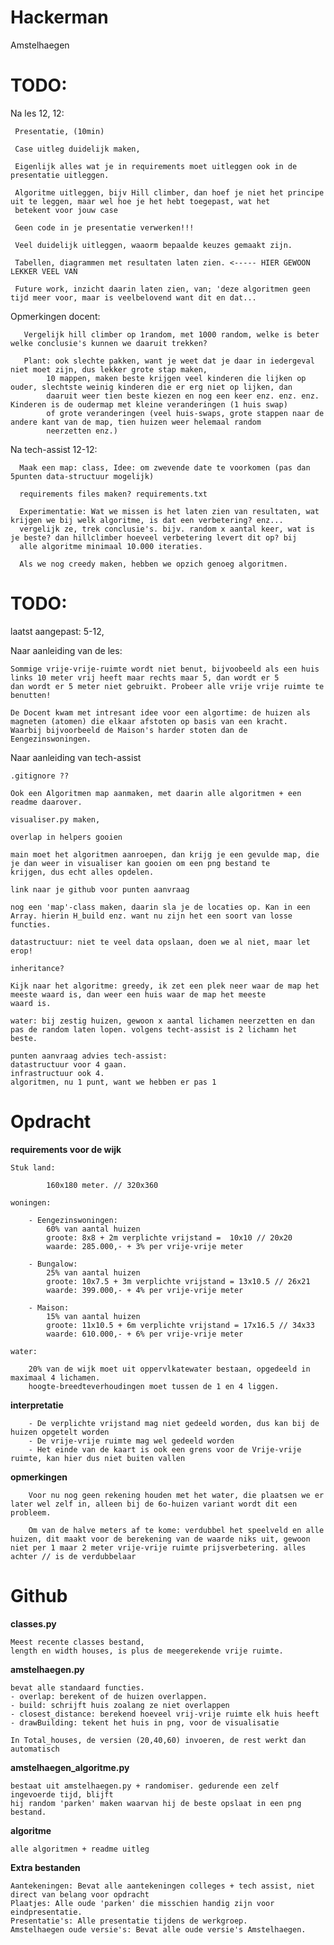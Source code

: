 # Hackerman
Amstelhaegen

# TODO:

Na les 12, 12:

     Presentatie, (10min)
      
     Case uitleg duidelijk maken,
      
     Eigenlijk alles wat je in requirements moet uitleggen ook in de presentatie uitleggen.
     
     Algoritme uitleggen, bijv Hill climber, dan hoef je niet het principe uit te leggen, maar wel hoe je het hebt toegepast, wat het 
     betekent voor jouw case
     
     Geen code in je presentatie verwerken!!! 
     
     Veel duidelijk uitleggen, waaorm bepaalde keuzes gemaakt zijn. 
     
     Tabellen, diagrammen met resultaten laten zien. <----- HIER GEWOON LEKKER VEEL VAN 
     
     Future work, inzicht daarin laten zien, van; 'deze algoritmen geen tijd meer voor, maar is veelbelovend want dit en dat...
     
   Opmerkingen docent:
     
       Vergelijk hill climber op 1random, met 1000 random, welke is beter welke conclusie's kunnen we daaruit trekken?
       
       Plant: ook slechte pakken, want je weet dat je daar in iedergeval niet moet zijn, dus lekker grote stap maken, 
            10 mappen, maken beste krijgen veel kinderen die lijken op ouder, slechtste weinig kinderen die er erg niet op lijken, dan  
            daaruit weer tien beste kiezen en nog een keer enz. enz. enz. Kinderen is de oudermap met kleine veranderingen (1 huis swap)  
            of grote veranderingen (veel huis-swaps, grote stappen naar de andere kant van de map, tien huizen weer helemaal random                   
            neerzetten enz.)
   
   
     

Na tech-assist 12-12:

      Maak een map: class, Idee: om zwevende date te voorkomen (pas dan 5punten data-structuur mogelijk)

      requirements files maken? requirements.txt

      Experimentatie: Wat we missen is het laten zien van resultaten, wat krijgen we bij welk algoritme, is dat een verbetering? enz... 
      vergelijk ze, trek conclusie's. bijv. random x aantal keer, wat is je beste? dan hillclimber hoeveel verbetering levert dit op? bij
      alle algoritme minimaal 10.000 iteraties.

      Als we nog creedy maken, hebben we opzich genoeg algoritmen. 


# TODO:
   laatst aangepast: 5-12, 

Naar aanleiding van de les:

    Sommige vrije-vrije-ruimte wordt niet benut, bijvoobeeld als een huis links 10 meter vrij heeft maar rechts maar 5, dan wordt er 5
    dan wordt er 5 meter niet gebruikt. Probeer alle vrije vrije ruimte te benutten! 
    
    De Docent kwam met intresant idee voor een algortime: de huizen als magneten (atomen) die elkaar afstoten op basis van een kracht. 
    Waarbij bijvoorbeeld de Maison's harder stoten dan de Eengezinswoningen. 

Naar aanleiding van tech-assist 

    .gitignore ??
    
    Ook een Algoritmen map aanmaken, met daarin alle algoritmen + een readme daarover.
    
    visualiser.py maken,
    
    overlap in helpers gooien 
    
    main moet het algoritmen aanroepen, dan krijg je een gevulde map, die je dan weer in visualiser kan gooien om een png bestand te 
    krijgen, dus echt alles opdelen. 
    
    link naar je github voor punten aanvraag
    
    nog een 'map'-class maken, daarin sla je de locaties op. Kan in een Array. hierin H_build enz. want nu zijn het een soort van losse 
    functies. 
    
    datastructuur: niet te veel data opslaan, doen we al niet, maar let erop!
    
    inheritance?
    
    Kijk naar het algoritme: greedy, ik zet een plek neer waar de map het meeste waard is, dan weer een huis waar de map het meeste 
    waard is. 
    
    water: bij zestig huizen, gewoon x aantal lichamen neerzetten en dan pas de random laten lopen. volgens techt-assist is 2 lichamn het
    beste.
    
    punten aanvraag advies tech-assist:
    datastructuur voor 4 gaan.
    infrastructuur ook 4.
    algoritmen, nu 1 punt, want we hebben er pas 1
    
# Opdracht

**requirements voor de wijk**

    Stuk land:
    
            160x180 meter. // 320x360
    
    woningen:
    
        - Eengezinswoningen:
            60% van aantal huizen
            groote: 8x8 + 2m verplichte vrijstand =  10x10 // 20x20
            waarde: 285.000,- + 3% per vrije-vrije meter
            
        - Bungalow:
            25% van aantal huizen
            groote: 10x7.5 + 3m verplichte vrijstand = 13x10.5 // 26x21
            waarde: 399.000,- + 4% per vrije-vrije meter
            
        - Maison:
            15% van aantal huizen
            groote: 11x10.5 + 6m verplichte vrijstand = 17x16.5 // 34x33
            waarde: 610.000,- + 6% per vrije-vrije meter
            
    water:
    
        20% van de wijk moet uit oppervlkatewater bestaan, opgedeeld in maximaal 4 lichamen.
        hoogte-breedteverhoudingen moet tussen de 1 en 4 liggen.
    
**interpretatie**
    
        - De verplichte vrijstand mag niet gedeeld worden, dus kan bij de huizen opgetelt worden
        - De vrije-vrije ruimte mag wel gedeeld worden
        - Het einde van de kaart is ook een grens voor de Vrije-vrije ruimte, kan hier dus niet buiten vallen
    
**opmerkingen**

        Voor nu nog geen rekening houden met het water, die plaatsen we er later wel zelf in, alleen bij de 6o-huizen variant wordt dit een probleem.
        
        Om van de halve meters af te kome: verdubbel het speelveld en alle huizen, dit maakt voor de berekening van de waarde niks uit, gewoon niet per 1 maar 2 meter vrije-vrije ruimte prijsverbetering. alles achter // is de verdubbelaar
        

# Github

**classes.py**

    Meest recente classes bestand,
    length en width houses, is plus de meegerekende vrije ruimte.

**amstelhaegen.py**

    bevat alle standaard functies.
    - overlap: berekent of de huizen overlappen.
    - build: schrijft huis zoalang ze niet overlappen
    - closest_distance: berekend hoeveel vrij-vrije ruimte elk huis heeft
    - drawBuilding: tekent het huis in png, voor de visualisatie
        
    In Total_houses, de versien (20,40,60) invoeren, de rest werkt dan automatisch

**amstelhaegen_algoritme.py**

    bestaat uit amstelhaegen.py + randomiser. gedurende een zelf ingevoerde tijd, blijft
    hij random 'parken' maken waarvan hij de beste opslaat in een png bestand.
    
**algoritme**

    alle algoritmen + readme uitleg

**Extra bestanden**

    Aantekeningen: Bevat alle aantekeningen colleges + tech assist, niet direct van belang voor opdracht
    Plaatjes: Alle oude 'parken' die misschien handig zijn voor eindpresentatie.
    Presentatie's: Alle presentatie tijdens de werkgroep.
    Amstelhaegen oude versie's: Bevat alle oude versie's Amstelhaegen.
    



    
    
    
    


